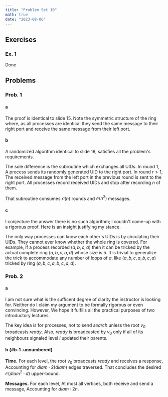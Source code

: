 ```yaml
---
title: "Problem Set 10"
math: true
date: "2023-08-06"
---
```


$\newcommand{\ddfrac}[2]{\frac{\displaystyle{#1}}{\displaystyle{#2}}}$

## Exercises

### Ex. 1

Done


## Problems

### Prob. 1

#### a

The proof is identical to slide 15. Note the symmetric structure of the ring where, as all processes are identical they send the same message to their right port and receive the same message from their left port.


#### b

A randomized algorithm identical to slide 18, satisfies all the problem's requirements.

The sole difference is the subroutine which exchanges all UIDs. In round $1$, A process sends its randomly generated UID to the right port. In round $r > 1$, The received message from the left port in the previous round is sent to the right port. All processes record received UIDs and stop after recording $n$ of them.

That subroutine consumes $\mathcal{O}(n)$ rounds and $\mathcal{O}(n^2)$ messages.


#### c

I conjecture the answer there is no such algorithm; I couldn't come-up with a rigorous proof. Here is an insight justifying my stance.

The only way processes can know each other's UIDs is by circulating their UIDs. They cannot ever know whether the whole ring is covered. For example, If a process recorded $(a,b,c,a)$ then it can be tricked by the actual complete ring $(a,b,c,a,d)$ whose size is $5$. It is trivial to generalize the trick to accommodate any number of loops of $a$, like $(a,b,c,a,b,c,a)$ tricked by ring $(a,b,c,a,b,c,a,d)$.


### Prob. 2

#### a

I am not sure what is the sufficent degree of clarity the instructor is looking for. Neither do I claim my argument to be formally rigorous or even convincing. However, We hope it fulfills all the practical purposes of two introductory lectures.

The key idea is for processes, not to send *search* unless the root $v_0$ broadcasts *ready*. Also, *ready* is broadcasted by $v_0$ only if all of its neighbours signaled level $i$ updated their parents.


#### b {#b-1 .unnumbered}

**Time.** For each level, the root $v_0$ broadcasts *ready* and receives a response, Accounting for $diam \cdot 2(diam)$ edges traversed. That concludes the desired $\mathcal{O}(diam^2 \cdot d)$ upper-bound.

**Messages.** For each level, At most all vertices, both receive and send a message, Accounting for $diam \cdot 2n$.
